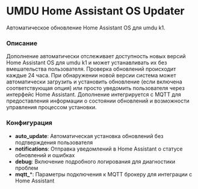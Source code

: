 # UMDU Home Assistant OS Updater

Автоматическое обновление Home Assistant OS для umdu k1.

### Описание

Дополнение автоматически отслеживает доступность новых версий Home Assistant OS для umdu k1 и может устанавливать их без вмешательства пользователя. Проверка обновлений происходит каждые 24 часа. При обнаружении новой версии система может автоматически загрузить и установить обновление (если включена соответствующая опция) или просто уведомить пользователя через интерфейс Home Assistant. Дополнение интегрируется с MQTT для предоставления информации о состоянии обновлений и возможности управления процессом установки.

### Конфигурация

- **auto_update**: Автоматическая установка обновлений без подтверждения пользователя
- **notifications**: Отправка уведомлений в Home Assistant о статусе обновлений и ошибках
- **debug**: Включение подробного логирования для диагностики проблем
- **mqtt_***: Параметры подключения к MQTT брокеру для интеграции с Home Assistant